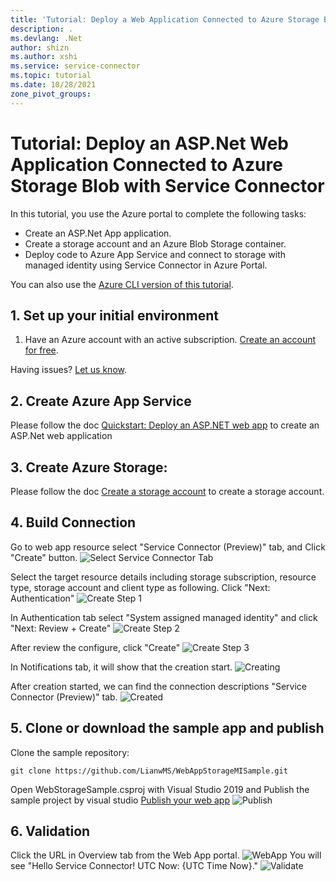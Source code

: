 ```yaml
---
title: 'Tutorial: Deploy a Web Application Connected to Azure Storage Blob with Service Connector'
description: .
ms.devlang: .Net
author: shizn
ms.author: xshi
ms.service: service-connector
ms.topic: tutorial
ms.date: 10/28/2021
zone_pivot_groups: 
---
```

# Tutorial: Deploy an ASP.Net Web Application Connected to Azure Storage Blob with Service Connector

In this tutorial, you use the Azure portal to complete the following tasks:
* Create an ASP.Net App application.
* Create a storage account and an Azure Blob Storage container.
* Deploy code to Azure App Service and connect to storage with managed identity using Service Connector in Azure Portal.

You can also use the [Azure CLI version of this tutorial](/README.md).

## 1. Set up your initial environment

1. Have an Azure account with an active subscription. [Create an account for free](https://azure.microsoft.com/free/?ref=microsoft.com&utm_source=microsoft.com&utm_medium=docs&utm_campaign=visualstudio).

Having issues? [Let us know](https://aka.ms/DjangoCLITutorialHelp).

## 2. Create Azure App Service

Please follow the doc [Quickstart: Deploy an ASP.NET web app](https://docs.microsoft.com/en-us/azure/app-service/quickstart-dotnetcore?tabs=netcore31&pivots=development-environment-vs) to create an ASP.Net web application

## 3. Create Azure Storage:
Please follow the doc [Create a storage account](https://docs.microsoft.com/en-us/azure/storage/common/storage-account-create?tabs=azure-portal) to create a storage account.

## 4. Build Connection 
Go to web app resource select "Service Connector (Preview)" tab, and Click "Create" button.
![Select Service Connector Tab](https://github.com/LianwMS/WebAppStorageMISample/blob/main/img/toctab.jpg?raw=true)

Select the target resource details including storage subscription, resource type, storage account and client type as following. Click "Next: Authentication"
![Create Step 1](https://github.com/LianwMS/WebAppStorageMISample/blob/main/img/createsc1.jpg?raw=true)

In Authentication tab select "System assigned managed identity" and click "Next: Review + Create"
![Create Step 2](https://github.com/LianwMS/WebAppStorageMISample/blob/main/img/createsc2.jpg?raw=true)

After review the configure, click "Create"
![Create Step 3](https://github.com/LianwMS/WebAppStorageMISample/blob/main/img/createsc3.jpg?raw=true)

In Notifications tab, it will show that the creation start.
![Creating](https://github.com/LianwMS/WebAppStorageMISample/blob/main/img/creating.jpg?raw=true)

After creation started, we can find the connection descriptions "Service Connector (Preview)" tab.
![Created](https://github.com/LianwMS/WebAppStorageMISample/blob/main/img/created.jpg?raw=true)

## 5. Clone or download the sample app and publish

Clone the sample repository:
```terminal
git clone https://github.com/LianwMS/WebAppStorageMISample.git
```
Open WebStorageSample.csproj with Visual Studio 2019 and Publish the sample project by visual studio [Publish your web app](https://docs.microsoft.com/en-us/azure/app-service/quickstart-dotnetcore?tabs=netcore31&pivots=development-environment-vs#publish-your-web-app)
![Publish](https://github.com/LianwMS/WebAppStorageMISample/blob/main/img/publish.jpg?raw=true)

## 6. Validation
Click the URL in Overview tab from the Web App portal.
![WebApp](https://github.com/LianwMS/WebAppStorageMISample/blob/main/img/webapp.jpg?raw=true)
You will see "Hello Service Connector! UTC Now: {UTC Time Now}."
![Validate](https://github.com/LianwMS/WebAppStorageMISample/blob/main/img/validate.jpg?raw=true)

